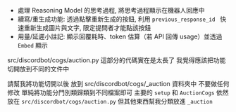 - 處理 Reasoning Model 的思考過程, 將思考過程顯示在機器人回應中
- 續寫/重生成功能: 透過點擊重新生成的按鈕, 利用 `previous_response_id ` 快速重新生成圖片與文字, 限定提問者才能點該按鈕
- 用量/延遲小註記: 顯示回覆耗時、token 估算（若 API 回傳 usage）並透過 `Embed` 顯示

src/discordbot/cogs/auction.py 這部分的代碼實在是太長了
我覺得應該把功能切開放到不同的文件中

請幫我將功能切開以後 放到 src/discordbot/cogs/_auction 資料夾中
不要做任何修改 單純將功能分門別類歸類到不同檔案即可
主要的 `setup` 和 `AuctionCogs` 依然放在 `src/discordbot/cogs/auction.py` 但其他東西幫我分類放進 `_auction`

